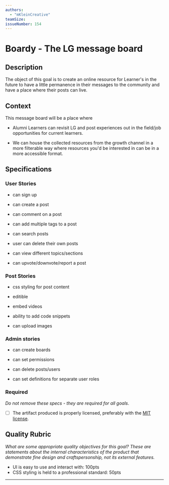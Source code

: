 ```yaml
---
authors:
  - "mKleinCreative"
teamSize: 
issueNumber: 154
---
```


# Boardy - The LG message board

## Description

The object of this goal is to create an online resource for Learner's in the future to have a little permanence in their messages to the community and have a place where their posts can live.

## Context

This message board will be a place where

- Alumni Learners can revisit LG and post experiences out in the field/job opportunities for current learners.

- We can house the collected resources from the growth channel in a more filterable way where resources you'd be interested in can be in a more accessible format.



## Specifications

### User Stories

- can sign up

- can create a post

- can comment on a post

- can add multiple tags to a post

- can search posts

- user can delete their own posts

- can view different topics/sections

- can upvote/downvote/report a post


### Post Stories

- css styling for post content

- editible

- embed videos

- ability to add code snippets

- can upload images

### Admin stories

- can create boards

- can set permissions

- can delete posts/users

- can set definitions for separate user roles

### Required

_Do not remove these specs - they are required for all goals_.

- [ ] The artifact produced is properly licensed, preferably with the [MIT license][mit-license].

## Quality Rubric

_What are some appropriate quality objectives for this goal? These are statements about the internal characteristics of the product that demonstrate fine design and craftspersonship, not its external features._

- UI is easy to use and interact with: 100pts
- CSS styling is held to a professional standard: 50pts

---






[mit-license]: https://opensource.org/licenses/MIT

